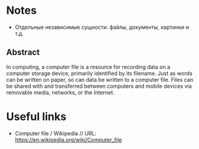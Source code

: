 # Notes

- Отдельные независимые сущности: файлы, документы, картинки и т.д.

## Abstract

In computing, a computer file is a resource for recording data on a computer storage device, primarily identified by its filename. Just as words can be written on paper, so can data be written to a computer file. Files can be shared with and transferred between computers and mobile devices via removable media, networks, or the Internet.

# Useful links

- Computer file / Wikipedia // URL: https://en.wikipedia.org/wiki/Computer_file